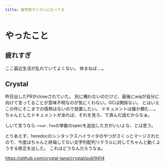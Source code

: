 ```yaml
---
title: 疲労感マシマシになってる
---
```


# やったこと

## 疲れすぎ

ここ最近生活が乱れていてよくない。
休まねば‥‥。

## Crystal

昨日出したPRがcloseされていた。
別に構わないのだけど、最後にwajが自分に向けて言ってることが意味不明なのが気にくわない。GCは関係ない。
とはいえこの件にそこまでの情熱はないので放置したい。
ドキュメントは誰か頼む‥‥。
ちゃんとしたドキュメントがあれば、それを見ろ、で済んだ話だからなぁ。

しいて言うなら`->var.foo`の挙動のspecを追加した方がいいよな、とは思う。

とりあえず、heredocのシンタックスハイライタのやつがさくっとマージされたので、今度はちゃんと終端してない文字列配列リテラルに対してちゃんと動くようする修正を出した。
これはどうなんだろうなぁ。

<https://github.com/crystal-lang/crystal/pull/9414>
